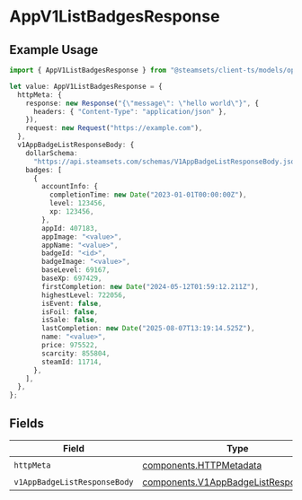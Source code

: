 # AppV1ListBadgesResponse

## Example Usage

```typescript
import { AppV1ListBadgesResponse } from "@steamsets/client-ts/models/operations";

let value: AppV1ListBadgesResponse = {
  httpMeta: {
    response: new Response("{\"message\": \"hello world\"}", {
      headers: { "Content-Type": "application/json" },
    }),
    request: new Request("https://example.com"),
  },
  v1AppBadgeListResponseBody: {
    dollarSchema:
      "https://api.steamsets.com/schemas/V1AppBadgeListResponseBody.json",
    badges: [
      {
        accountInfo: {
          completionTime: new Date("2023-01-01T00:00:00Z"),
          level: 123456,
          xp: 123456,
        },
        appId: 407183,
        appImage: "<value>",
        appName: "<value>",
        badgeId: "<id>",
        badgeImage: "<value>",
        baseLevel: 69167,
        baseXp: 697429,
        firstCompletion: new Date("2024-05-12T01:59:12.211Z"),
        highestLevel: 722056,
        isEvent: false,
        isFoil: false,
        isSale: false,
        lastCompletion: new Date("2025-08-07T13:19:14.525Z"),
        name: "<value>",
        price: 975522,
        scarcity: 855804,
        steamId: 11714,
      },
    ],
  },
};
```

## Fields

| Field                                                                                          | Type                                                                                           | Required                                                                                       | Description                                                                                    |
| ---------------------------------------------------------------------------------------------- | ---------------------------------------------------------------------------------------------- | ---------------------------------------------------------------------------------------------- | ---------------------------------------------------------------------------------------------- |
| `httpMeta`                                                                                     | [components.HTTPMetadata](../../models/components/httpmetadata.md)                             | :heavy_check_mark:                                                                             | N/A                                                                                            |
| `v1AppBadgeListResponseBody`                                                                   | [components.V1AppBadgeListResponseBody](../../models/components/v1appbadgelistresponsebody.md) | :heavy_minus_sign:                                                                             | OK                                                                                             |